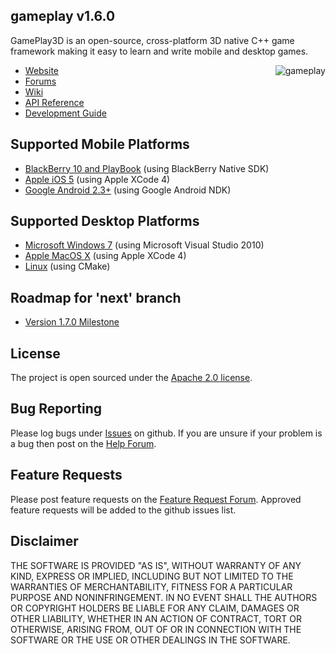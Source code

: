 ## gameplay v1.6.0

GamePlay3D is an open-source, cross-platform 3D native C++ game framework making it easy to learn and write mobile and desktop games. 

<img align="right" src="https://raw.github.com/wiki/blackberry/GamePlay/img/logo.png" alt="gameplay" />

- [Website](http://www.gameplay3d.org/)
- [Forums](http://www.gameplay3d.org/forums/)
- [Wiki](https://github.com/blackberry/GamePlay/wiki)
- [API Reference](http://www.gameplay3d.org/api.php)
- [Development Guide](https://github.com/blackberry/GamePlay/wiki#wiki-Development_Guide)

## Supported Mobile Platforms
- [BlackBerry 10 and PlayBook](https://github.com/blackberry/GamePlay/wiki/BlackBerry-Setup) (using BlackBerry Native SDK)
- [Apple iOS 5](https://github.com/blackberry/GamePlay/wiki/Apple-Xcode-Setup) (using Apple XCode 4)
- [Google Android 2.3+](https://github.com/blackberry/GamePlay/wiki/Android-NDK-Setup) (using Google Android NDK)

## Supported Desktop Platforms
- [Microsoft Windows 7](https://github.com/blackberry/GamePlay/wiki/Visual-Studio-Setup) (using Microsoft Visual Studio 2010)
- [Apple MacOS X](https://github.com/blackberry/GamePlay/wiki/Apple-Xcode-Setup) (using Apple XCode 4)
- [Linux](https://github.com/blackberry/GamePlay/wiki/Linux-Setup) (using CMake)

## Roadmap for 'next' branch
- [Version 1.7.0 Milestone](https://github.com/blackberry/GamePlay/issues?milestone=4)

## License
The project is open sourced under the [Apache 2.0 license](http://www.tldrlegal.com/license/apache-license-2.0-%28apache-2.0%29).

## Bug Reporting
Please log bugs under [Issues](https://github.com/blackberry/GamePlay/issues) on github.
If you are unsure if your problem is a bug then post on the [Help Forum](http://www.gameplay3d.org/forums/viewforum.php?f=3).

## Feature Requests
Please post feature requests on the [Feature Request Forum](http://www.gameplay3d.org/forums/viewforum.php?f=4). Approved feature requests will be added to the github issues list. 

## Disclaimer
THE SOFTWARE IS PROVIDED "AS IS", WITHOUT WARRANTY OF ANY KIND, EXPRESS OR IMPLIED, 
INCLUDING BUT NOT LIMITED TO THE WARRANTIES OF MERCHANTABILITY, FITNESS FOR A 
PARTICULAR PURPOSE AND NONINFRINGEMENT. IN NO EVENT SHALL THE AUTHORS OR COPYRIGHT 
HOLDERS BE LIABLE FOR ANY CLAIM, DAMAGES OR OTHER LIABILITY, WHETHER IN AN ACTION OF CONTRACT, 
TORT OR OTHERWISE, ARISING FROM, OUT OF OR IN CONNECTION WITH THE SOFTWARE OR THE USE OR 
OTHER DEALINGS IN THE SOFTWARE.
